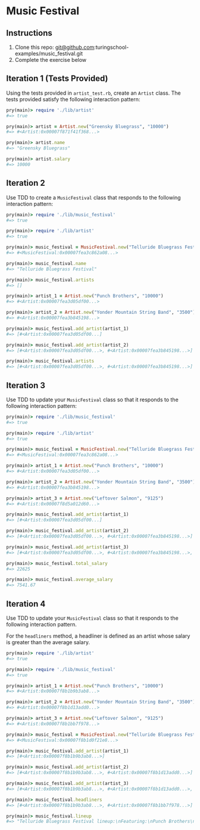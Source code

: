 # Music Festival

## Instructions

1. Clone this repo: git@github.com:turingschool-examples/music_festival.git
1. Complete the exercise below

## Iteration 1 (Tests Provided)

Using the tests provided in `artist_test.rb`, create an `Artist` class. The tests provided satisfy the following interaction pattern:

```ruby
pry(main)> require './lib/artist'
#=> true

pry(main)> artist = Artist.new("Greensky Bluegrass", "10000")
#=> #<Artist:0x00007f871f41f368...>

pry(main)> artist.name
#=> "Greensky Bluegrass"

pry(main)> artist.salary
#=> 10000
```

## Iteration 2

Use TDD to create a `MusicFestival` class that responds to the following interaction pattern:

```ruby
pry(main)> require './lib/music_festival'
#=> true

pry(main)> require './lib/artist'
#=> true

pry(main)> music_festival = MusicFestival.new("Telluride Bluegrass Festival")
#=> #<MusicFestival:0x00007fea3c862a08...>

pry(main)> music_festival.name
#=> "Telluride Bluegrass Festival"

pry(main)> music_festival.artists
#=> []

pry(main)> artist_1 = Artist.new("Punch Brothers", "10000")
#=> #<Artist:0x00007fea3d05df00...>

pry(main)> artist_2 = Artist.new("Yonder Mountain String Band", "3500")
#=> #<Artist:0x00007fea3b845198...>

pry(main)> music_festival.add_artist(artist_1)
#=> [#<Artist:0x00007fea3d05df00...]

pry(main)> music_festival.add_artist(artist_2)
#=> [#<Artist:0x00007fea3d05df00...>, #<Artist:0x00007fea3b845198...>]

pry(main)> music_festival.artists
#=> [#<Artist:0x00007fea3d05df00...>, #<Artist:0x00007fea3b845198...>]
```

## Iteration 3

Use TDD to update your `MusicFestival` class so that it responds to the following interaction pattern:

```ruby
pry(main)> require './lib/music_festival'
#=> true

pry(main)> require './lib/artist'
#=> true

pry(main)> music_festival = MusicFestival.new("Telluride Bluegrass Festival")
#=> #<MusicFestival:0x00007fea3c862a08...>

pry(main)> artist_1 = Artist.new("Punch Brothers", "10000")
#=> #<Artist:0x00007fea3d05df00...>

pry(main)> artist_2 = Artist.new("Yonder Mountain String Band", "3500")
#=> #<Artist:0x00007fea3b845198...>

pry(main)> artist_3 = Artist.new("Leftover Salmon", "9125")
#=> #<Artist:0x00007f8d5a012d60...>

pry(main)> music_festival.add_artist(artist_1)
#=> [#<Artist:0x00007fea3d05df00...]

pry(main)> music_festival.add_artist(artist_2)
#=> [#<Artist:0x00007fea3d05df00...>, #<Artist:0x00007fea3b845198...>]

pry(main)> music_festival.add_artist(artist_3)
#=> [#<Artist:0x00007fea3d05df00...>, #<Artist:0x00007fea3b845198...>, #<Artist:0x00007f8d5a012d60...>]

pry(main)> music_festival.total_salary
#=> 22625

pry(main)> music_festival.average_salary
#=> 7541.67
```

## Iteration 4

Use TDD to update your `MusicFestival` class so that it responds to the following interaction pattern.

For the `headliners` method, a headliner is defined as an artist whose salary is greater than the average salary.

```ruby
pry(main)> require './lib/artist'
#=> true

pry(main)> require './lib/music_festival'
#=> true

pry(main)> artist_1 = Artist.new("Punch Brothers", "10000")
#=> #<Artist:0x00007f8b1b9b3ab8...>

pry(main)> artist_2 = Artist.new("Yonder Mountain String Band", "3500")
#=> #<Artist:0x00007f8b1d13add0...>

pry(main)> artist_3 = Artist.new("Leftover Salmon", "9125")
#=> #<Artist:0x00007f8b1bb7f978...>

pry(main)> music_festival = MusicFestival.new("Telluride Bluegrass Festival")
#=> #<MusicFestival:0x00007f8b1d0f21e8...>

pry(main)> music_festival.add_artist(artist_1)
#=> [#<Artist:0x00007f8b1b9b3ab8...>]

pry(main)> music_festival.add_artist(artist_2)
#=> [#<Artist:0x00007f8b1b9b3ab8...>, #<Artist:0x00007f8b1d13add0...>]

pry(main)> music_festival.add_artist(artist_3)
#=> [#<Artist:0x00007f8b1b9b3ab8...>, #<Artist:0x00007f8b1d13add0...>, #<Artist:0x00007f8b1bb7f978...>]

pry(main)> music_festival.headliners
#=> [#<Artist:0x00007f8b1b9b3ab8...>, #<Artist:0x00007f8b1bb7f978...>]

pry(main)> music_festival.lineup
#=> "Telluride Bluegrass Festival lineup:\nFeaturing:\nPunch Brothers\nLeftover Salmon\n\nWith:\nYonder Mountain String Band\n"
```
